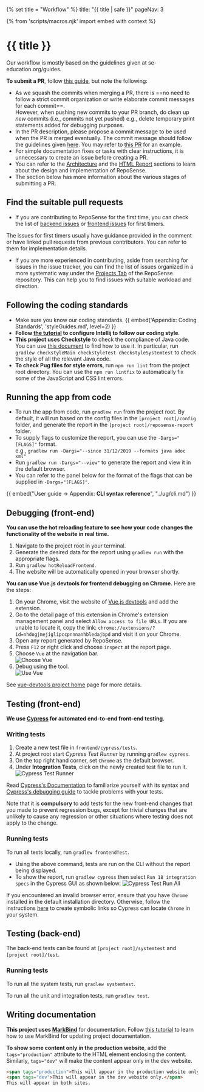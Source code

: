{% set title = "Workflow" %}
<frontmatter>
  title: "{{ title | safe }}"
  pageNav: 3
</frontmatter>

{% from 'scripts/macros.njk' import embed with context %}

<h1 class="display-4"><md>{{ title }}</md></h1>

<div class="lead">

Our workflow is mostly based on the guidelines given at se-education.org/guides.
</div>

**To submit a PR**, follow [this guide](https://se-education.org/guides/guidelines/PRs.html), but note the following:

* As we squash the commits when merging a PR, there is ==no need to follow a strict commit organization or write elaborate commit messages for each commit==.<br>
  However, when pushing new commits to your PR branch, do clean up _new_ commits (i.e., commits not yet pushed) e.g., delete temporary print statements added for debugging purposes.
* In the PR description, please propose a commit message to be used when the PR is merged eventually. The commit message should follow the guidelines given [here](https://se-education.org/guides/guidelines/PRs.html). You may refer to [this PR](https://github.com/reposense/RepoSense/pull/1057) for an example.
* For simple documentation fixes or tasks with clear instructions, it is unnecessary to create an issue before creating a PR.
* You can refer to the [Architecture](architecture.html) and the [HTML Report](report.html) sections to learn about the design and implementation of RepoSense.
* The section below has more information about the various stages of submitting a PR.

<!-- ==================================================================================================== -->

## Find the suitable pull requests

* If you are contributing to RepoSense for the first time, you can check the list of [backend issues](https://github.com/reposense/RepoSense/issues?q=is%3Aopen+is%3Aissue+label%3Aa-Backend+label%3Ad.FirstTimers) or [frontend issues](https://github.com/reposense/RepoSense/issues?q=is%3Aopen+is%3Aissue+label%3Ad.FirstTimers+label%3Aa-FrontEnd) for first timers.

<box type="info" seamless>

The issues for first timers usually have guidance provided in the comment or have linked pull requests from previous contributors. You can refer to them for implementation details.
</box>

* If you are more experienced in contributing, aside from searching for issues in the issue tracker, you can find the list of issues organized in a more systematic way under the [Projects Tab](https://github.com/reposense/RepoSense/projects) of the RepoSense repository. This can help you to find issues with suitable workload and direction.


<!-- ==================================================================================================== -->

## Following the coding standards

* Make sure you know our coding standards.
  {{ embed('Appendix: Coding Standards', 'styleGuides.md', level=2) }}
* **Follow [the tutorial](https://se-education.org/guides/tutorials/intellijCodeStyle.html) to configure Intellij to follow our coding style**.
* **This project uses Checkstyle** to check the compliance of Java code. You can use [this document](https://se-education.org/guides/tutorials/checkstyle.html) to find how to use it. In particular, run `gradlew checkstyleMain checkstyleTest checkstyleSystemtest` to check the style of all the relevant Java code.
* **To check Pug files for style errors**, run `npm run lint` from the project root directory. You can use the `npm run lintfix` to automatically fix some of the JavaScript and CSS lint errors.

<!-- ==================================================================================================== -->

## Running the app from code

<div id="section-running-from-code">

* To run the app from code, run `gradlew run` from the project root. By default, it will run based on the config files in the `[project root]/config` folder, and generate the report in the `[project root]/reposense-report` folder.
* To supply flags to customize the report, you can use the `-Dargs="[FLAGS]"` format.<br>
  e.g., `gradlew run -Dargs="--since 31/12/2019 --formats java adoc xml"`
* Run `gradlew run -Dargs="--view"` to generate the report and view it in the default browser.
* You can refer to the panel below for the format of the flags that can be supplied in `-Dargs="[FLAGS]"`.

{{ embed("User guide → Appendix: **CLI syntax reference**", "../ug/cli.md") }}
</div>

<!-- ==================================================================================================== -->

## Debugging (front-end)

**You can use the hot reloading feature to see how your code changes the functionality of the website in real time.**
1. Navigate to the project root in your terminal.
1. Generate the desired data for the report using `gradlew run` with the appropriate flags.
1. Run `gradlew hotReloadFrontend`.
1. The website will be automatically opened in your browser shortly.

**You can use Vue.js devtools for frontend debugging on Chrome.** Here are the steps:
1. On your Chrome, visit the website of [Vue.js devtools](https://chrome.google.com/webstore/detail/vuejs-devtools/nhdogjmejiglipccpnnnanhbledajbpd) and add the extension.
1. Go to the detail page of this extension in Chrome's extension management panel and select `Allow access to file URLs`. If you are unable to locate it, copy the link: `chrome://extensions/?id=nhdogjmejiglipccpnnnanhbledajbpd` and visit it on your Chrome.
1. Open any report generated by RepoSense.
1. Press `F12` or right click and choose `inspect` at the report page.
1. Choose `Vue` at the navigation bar.<br>
   ![Choose Vue](../images/choose-vue.png)
1. Debug using the tool.<br>
   ![Use Vue](../images/use-vue.png)

<box type="info" seamless>

See [vue-devtools project home](https://github.com/vuejs/vue-devtools) page for more details.
</box>

<!-- ==================================================================================================== -->

## Testing (front-end)

**We use [Cypress](https://www.cypress.io/) for automated end-to-end front-end testing.**

### Writing tests
1. Create a new test file in `frontend/cypress/tests`.
1. At project root start *Cypress Test Runner* by running `gradlew cypress`.
1. On the top right hand corner, set `Chrome` as the default browser.
1. Under **Integration Tests**, click on the newly created test file to run it.
![Cypress Test Runner](../images/cypress-test-runner.jpg "Cypress Test Runner")

<box type="info" seamless>

Read [Cypress's Documentation](https://docs.cypress.io/api/commands/document.html#Syntax) to familiarize yourself with its syntax and [Cypress's debugging guide](https://docs.cypress.io/guides/guides/debugging.html#Log-Cypress-events) to tackle problems with your tests.
</box>

<box type="warning" seamless>

Note that it is **compulsory** to add tests for the new front-end changes that you made to prevent regression bugs, except for trivial changes that are unlikely to cause any regression or other situations where testing does not apply to the change.
</box>

<!-- ------------------------------------------------------------------------------------------------------ -->

### Running tests

To run all tests locally, run `gradlew frontendTest`. 
* Using the above command, tests are run on the CLI without the report being displayed. 
* To show the report, run `gradlew cypress` then select `Run 18 integration specs` in the Cypress GUI as shown below:
![Cypress Test Run All](../images/cypress-test-run-all.jpg)

<box type="info" seamless>

If you encountered an invalid browser error, ensure that you have `Chrome` installed in the default installation directory. Otherwise, follow the instructions [here](https://docs.cypress.io/guides/guides/debugging.html#Launching-browsers) to create symbolic links so Cypress can locate `Chrome` in your system.
</box>

<!-- ==================================================================================================== -->

## Testing (back-end)

The back-end tests can be found at `[project root]/systemtest` and `[project root]/test`.

### Running tests

To run all the system tests, run `gradlew systemtest`.

To run all the unit and integration tests, run `gradlew test`.

<!-- ==================================================================================================== -->

## Writing documentation

**This project uses [MarkBind](https://markbind.org/)** for documentation. Follow [this tutorial](https://se-education.org/guides/tutorials/markbind.html) to learn how to use MarkBind for updating project documentation.

**To show some content only in the <tooltip content="i.e., https://reposense.org">production website</tooltip>**, add the `tags="production"` attribute to the HTML element enclosing the content. Similarly, `tags="dev"` will make the content appear only in the <tooltip content="i.e., https://reposense.org/RepoSense">dev website</tooltip>.

```html
<span tags="production">This will appear in the production website only.</span>
<span tags="dev">This will appear in the dev website only.</span>
This will appear in both sites.
```
